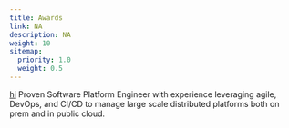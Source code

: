 ```yaml
---
title: Awards
link: NA
description: NA
weight: 10
sitemap:
  priority: 1.0
  weight: 0.5
---
```


<a href="http://google.com">hi</a>
Proven Software Platform Engineer with experience leveraging agile, DevOps, and CI/CD to manage large scale distributed platforms both on prem and in public cloud.
